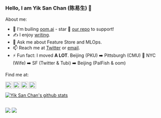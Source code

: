 ### Hello, I am Yik San Chan (陈易生) 👋


About me:

- 🚀 I'm builing [oom.ai](https://oom.ai) - star 🌟 [our repo](https://github.com/oom-ai/oomstore) to support!
- ✍️ I enjoy [writing](https://yiksanchan.com/posts).
- 💬 Ask me about Feature Store and MLOps.
- 📫 Reach me at [Twitter](https://twitter.com/yiksanchan) or [email](mailto:evan.chanyiksan@gmail.com).
- ⚡ Fun fact: I moved **A LOT**. Beijing (PKU) ➡️ Pittsburgh (CMU) 🔁 NYC (Wife) ➡️ SF (Twitter & Tubi) ➡️ Beijing (PalFish & oom)

Find me at:

<a href="https://github.com/yiksanchan">
  <img align="left" alt="Yik San Chan's Github" width="22px" src="https://cdn.jsdelivr.net/npm/simple-icons@v3/icons/github.svg" />
</a>
<a href="https://twitter.com/yiksanchan">
  <img align="left" alt="Yik San Chan's Twitter" width="22px" src="https://cdn.jsdelivr.net/npm/simple-icons@v3/icons/twitter.svg" />
</a>
<a href="https://www.zhihu.com/people/evan-3-96">
  <img align="left" alt="Yik San Chan's Zhihu" width="22px" src="https://cdn.jsdelivr.net/npm/simple-icons@v3/icons/zhihu.svg" />
</a>
<a href="https://www.linkedin.com/in/yik-san-chan/">
  <img align="left" alt="Yik San Chan's Linkedin" width="22px" src="https://cdn.jsdelivr.net/npm/simple-icons@v3/icons/linkedin.svg" />
</a>


<br/>
<br/>

<a href="https://github.com/yiksanchan">
 <img align="center" src="https://github-readme-stats.vercel.app/api?username=yiksanchan&show_icons=true&line_height=27" alt="Yik San Chan's github stats"/>
</a>

<br/>
<br/>

![](https://komarev.com/ghpvc/?username=yiksanchan)
![](https://hit.yhype.me/github/profile?user_id=17229109)
